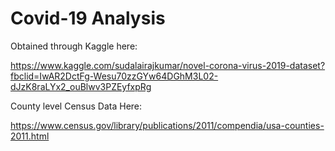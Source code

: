 # Covid-19 Analysis
 Obtained through Kaggle here:
 
 https://www.kaggle.com/sudalairajkumar/novel-corona-virus-2019-dataset?fbclid=IwAR2DctFg-Wesu70zzGYw64DGhM3L02-dJzK8raLYx2_ouBlwv3PZEyfxpRg
 
County level Census Data Here:

https://www.census.gov/library/publications/2011/compendia/usa-counties-2011.html
